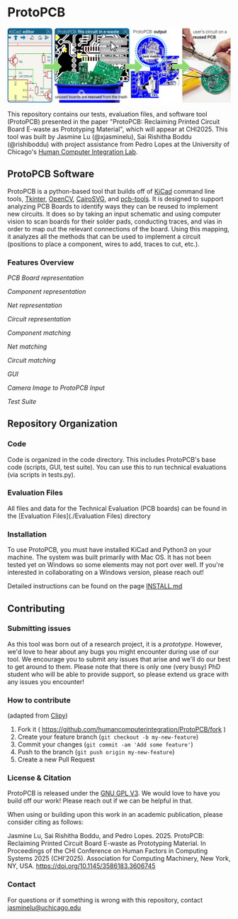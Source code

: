# ProtoPCB
![project overview figure](./Images/Figure1.png)

This repository contains our tests, evaluation files, and software tool (ProtoPCB) presented in the paper "ProtoPCB: Reclaiming Printed Circuit Board E-waste as Prototyping Material", which will appear at CHI2025. This tool was built by Jasmine Lu (@xjasminelu), Sai Rishitha Boddu (@rishiboddu) with project assistance from Pedro Lopes at the University of Chicago's [Human Computer Integration Lab](https://lab.plopes.org).

## ProtoPCB Software 
ProtoPCB is a python-based tool that builds off of [KiCad](https://www.kicad.org/) command line tools, [Tkinter](https://docs.python.org/3/library/tkinter.html), [OpenCV](https://opencv.org/), [CairoSVG](https://cairosvg.org/), and [pcb-tools](https://github.com/curtacircuitos/pcb-tools). It is designed to support analyzing PCB Boards to identify ways they can be reused to implement new circuits. It does so by taking an input schematic and using computer vision to scan boards for their solder pads, conducting traces, and vias in order to map out the relevant connections of the board. Using this mapping, it analyzes all the methods that can be used to implement a circuit (positions to place a component, wires to add, traces to cut, etc.).

### Features Overview

*PCB Board representation*

*Component representation*

*Net representation*

*Circuit representation*

*Component matching*

*Net matching*

*Circuit matching*

*GUI*

*Camera Image to ProtoPCB Input*

*Test Suite*

## Repository Organization
### Code
Code is organized in the code directory. This includes ProtoPCB's base code (scripts, GUI, test suite). You can use this to run technical evaluations (via scripts in tests.py).

### Evaluation Files
All files and data for the Technical Evaluation (PCB boards) can be found in the [Evaluation Files](./Evaluation Files) directory

### Installation
To use ProtoPCB, you must have installed KiCad and Python3 on your machine. The system was built primarily with Mac OS. It has not been tested yet on Windows so some elements may not port over well. If you're interested in collaborating on a Windows version, please reach out!

Detailed instructions can be found on the page [INSTALL.md](./INSTALL.md)

## Contributing
### Submitting issues
As this tool was born out of a research project, it is a _prototype_. However, we'd love to hear about any bugs you might encounter during use of our tool. We encourage you to submit any issues that arise and we'll do our best to get around to them. Please note that there is only one (very busy) PhD student who will be able to provide support, so please extend us grace with any issues you encounter!

### How to contribute
(adapted from [Clipy](https://github.com/Clipy/Clipy))
1. Fork it ( https://github.com/humancomputerintegration/ProtoPCB/fork )
2. Create your feature branch (`git checkout -b my-new-feature`)
3. Commit your changes (`git commit -am 'Add some feature'`)
4. Push to the branch (`git push origin my-new-feature`)
5. Create a new Pull Request

### License & Citation
ProtoPCB is released under the [GNU GPL V3](./Software_License.txt). We would love to have you build off our work! Please reach out if we can be helpful in that.

When using or building upon this work in an academic publication, please consider citing as follows:

Jasmine Lu, Sai Rishitha Boddu, and Pedro Lopes. 2025. ProtoPCB: Reclaiming Printed Circuit Board E-waste as Prototyping Material. In Proceedings of the CHI Conference on Human Factors in Computing Systems 2025 (CHI’2025). Association for Computing Machinery, New York, NY, USA. https://doi.org/10.1145/3586183.3606745

### Contact
For questions or if something is wrong with this repository, contact jasminelu@uchicago.edu

